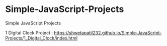 # Simple-JavaScript-Projects
Simple JavaScript Projects

1 Digital Clock Project : https://shwetapatil232.github.io/Simple-JavaScript-Projects/1_Digital_Clock/index.html
